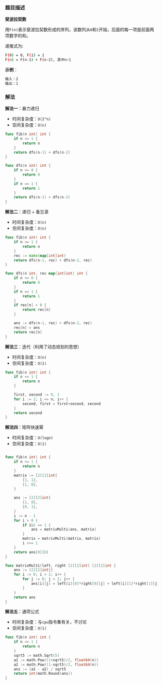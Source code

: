 ### 题目描述

**斐波拉契数**

用`F(n)`表示斐波拉契数形成的序列，该数列从`0`和`1`开始，后面的每一项是前面两项数字的和。

递推式为:

```bash
F(0) = 0, F(1) = 1
F(n) = F(n-1) + F(n-2), 其中n>1
```

**示例**：

```bash
输入：2
输出：1
```

### 解法

**解法一**：暴力递归

- 时间复杂度：`O(2^n)`
- 空间复杂度：`O(n)`

```go
func fib(n int) int {
    if n <= 1 {
        return n
    }
	return dfs(n-1) + dfs(n-2)
}

func dfs(n int) int {
	if n <= 0 {
		return 0
	}
    if n == 1 {
        return 1
    }
	return dfs(n-1) + dfs(n-2)
}
```

**解法二**：递归 + 备忘录

- 时间复杂度：`O(n)`
- 空间复杂度：`O(n)`

```go
func fib(n int) int {
	if n <= 1 {
		return n
	}
	rec := make(map[int]int)
	return dfs(n-1, rec) + dfs(n-2, rec)
}

func dfs(n int, rec map[int]int) int {
	if n <= 0 {
		return 0
	}
	if n == 1 {
		return 1
	}
	if rec[n] > 0 {
		return rec[n]
	}

	ans := dfs(n-1, rec) + dfs(n-2, rec)
	rec[n] = ans
	return rec[n]
}
```

**解法三**：迭代（利用了动态规划的思想）

- 时间复杂度：`O(n)`
- 空间复杂度：`O(1)`

```go
func fib(n int) int {
	if n <= 1 {
		return n
	}

	first, second := 0, 1
	for i := 2; i <= n; i++ {
		second, first = first+second, second
	}
	return second
}
```

**解法四**：矩阵快速幂

- 时间复杂度：`O(logn)`
- 空间复杂度：`O(1)`

```go

func fib(n int) int {
	if n <= 1 {
		return n
	}
	matrix := [2][2]int{
		{1, 1},
		{1, 0},
	}

	ans := [2][2]int{
		{1, 0},
		{0, 1},
	}
	i := n - 1
	for i > 0 {
		if i&1 == 1 {
			ans = matrixMulti(ans, matrix)
		}
		matrix = matrixMulti(matrix, matrix)
		i >>= 1
	}
	return ans[0][0]
}

func matrixMulti(left, right [2][2]int) [2][2]int {
	ans := [2][2]int{}
	for i := 0; i < 2; i++ {
		for j := 0; j < 2; j++ {
			ans[i][j] = left[i][0]*right[0][j] + left[i][1]*right[1][j]
		}
	}
	return ans
}
```

**解法五**：通项公式

- 时间复杂度：与`cpu`指令集有关，不讨论
- 空间复杂度：`O(1)`

```go
func fib(n int) int {
	if n <= 1 {
		return n
	}
	sqrt5 := math.Sqrt(5)
	a1 := math.Pow((1+sqrt5)/2, float64(n))
	a2 := math.Pow((1-sqrt5)/2, float64(n))
	ans := (a1 - a2) / sqrt5
	return int(math.Round(ans))
}
```

